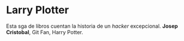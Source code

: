 # Larry Plotter

Esta sga de libros cuentan la historia de un  *hacker* excepcional.
**Josep Cristobal**, Git Fan, Harry Potter.



